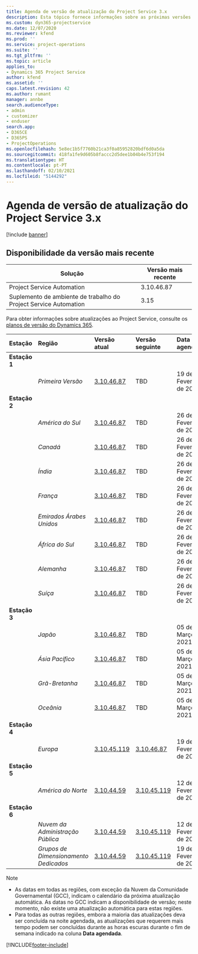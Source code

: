 ```yaml
---
title: Agenda de versão de atualização do Project Service 3.x
description: Esta tópico fornece informações sobre as próximas versões disponíveis e futuras do Dynamics 365 Project Service Automation.
ms.custom: dyn365-projectservice
ms.date: 12/07/2020
ms.reviewer: kfend
ms.prod: ''
ms.service: project-operations
ms.suite: ''
ms.tgt_pltfrm: ''
ms.topic: article
applies_to:
- Dynamics 365 Project Service
author: kfend
ms.assetid: ''
caps.latest.revision: 42
ms.author: rumant
manager: annbe
search.audienceType:
- admin
- customizer
- enduser
search.app:
- D365CE
- D365PS
- ProjectOperations
ms.openlocfilehash: 5e8ec1b5f7760b21ca3f0a85952820bdf6d0a5da
ms.sourcegitcommit: 418fa1fe9d605b8faccc2d5dee1b04b4e753f194
ms.translationtype: HT
ms.contentlocale: pt-PT
ms.lasthandoff: 02/10/2021
ms.locfileid: "5144292"
---
```

# <a name="update-release-schedule-for-project-service-3x"></a>Agenda de versão de atualização do Project Service 3.x

[!include [banner](../includes/psa-now-project-operations.md)]

## <a name="latest-version-availability"></a>Disponibilidade da versão mais recente

| Solução  | Versão mais recente |
|-------|----|
| Project Service Automation    | 3.10.46.87 |
| Suplemento de ambiente de trabalho do Project Service Automation                | 3.15          |

Para obter informações sobre atualizações ao Project Service, consulte os [planos de versão do Dynamics 365](https://docs.microsoft.com/dynamics365/release-plans/). 

| Estação  | Região | Versão atual | Versão seguinte |  Data agendada
| :---   | :---   | :---   | :---   |:---   |         
|<strong>Estação 1</strong> | |  |  | |
| | <i>Primeira Versão</i> | [3.10.46.87](whats-new-ur-28-5.md) | TBD | 19 de Fevereiro de 2021
|<strong>Estação 2</strong> | |  |  | |
| | <i>América do Sul</i> | [3.10.46.87](whats-new-ur-28-5.md) | TBD | 26 de Fevereiro de 2021
| | <i>Canadá</i> | [3.10.46.87](whats-new-ur-28-5.md) | TBD | 26 de Fevereiro de 2021
| | <i>Índia</i> | [3.10.46.87](whats-new-ur-28-5.md) | TBD | 26 de Fevereiro de 2021
| | <i>França</i> | [3.10.46.87](whats-new-ur-28-5.md) | TBD | 26 de Fevereiro de 2021
| | <i>Emirados Árabes Unidos</i> | [3.10.46.87](whats-new-ur-28-5.md) | TBD | 26 de Fevereiro de 2021
| | <i>África do Sul</i> | [3.10.46.87](whats-new-ur-28-5.md) | TBD | 26 de Fevereiro de 2021
| | <i>Alemanha</i> | [3.10.46.87](whats-new-ur-28-5.md) | TBD | 26 de Fevereiro de 2021
| | <i>Suíça</i> | [3.10.46.87](whats-new-ur-28-5.md) | TBD | 26 de Fevereiro de 2021
|<strong>Estação 3</strong> | |  |  | |
| | <i>Japão</i> | [3.10.46.87](whats-new-ur-28-5.md) | TBD | 05 de Março de 2021
| | <i>Ásia Pacífico</i> | [3.10.46.87](whats-new-ur-28-5.md) | TBD | 05 de Março de 2021
| | <i>Grã-Bretanha</i> | [3.10.46.87](whats-new-ur-28-5.md) | TBD | 05 de Março de 2021
| | <i>Oceânia</i> | [3.10.46.87](whats-new-ur-28-5.md) | TBD | 05 de Março de 2021
|<strong>Estação 4</strong> | |  |  | |
| | <i>Europa</i> | [3.10.45.119](whats-new-ur-27-5.md) | [3.10.46.87](whats-new-ur-28-5.md) | 19 de Fevereiro de 2021
|<strong>Estação 5</strong> | |  |  | |
| | <i>América do Norte</i> | [3.10.44.59](whats-new-ur-26.md) | [3.10.45.119](whats-new-ur-27-5.md) | 12 de Fevereiro de 2021
|<strong>Estação 6</strong> | |  |  | |
| | <i>Nuvem da Administração Pública</i> | [3.10.44.59](whats-new-ur-26.md) | [3.10.45.119](whats-new-ur-27-5.md) | 12 de Fevereiro de 2021
| | <i>Grupos de Dimensionamento Dedicados</i> | [3.10.44.59](whats-new-ur-26.md) | [3.10.45.119](whats-new-ur-27-5.md) | 19 de Fevereiro de 2021

>[!Note]
> - As datas em todas as regiões, com exceção da Nuvem da Comunidade Governamental (GCC), indicam o calendário da próxima atualização automática. As datas no GCC indicam a disponibilidade de versão; neste momento, não existe uma atualização automática para estas regiões.
> - Para todas as outras regiões, embora a maioria das atualizações deva ser concluída na noite agendada, as atualizações que requerem mais tempo podem ser concluídas durante as horas escuras durante o fim de semana indicado na coluna **Data agendada**.


[!INCLUDE[footer-include](../includes/footer-banner.md)]